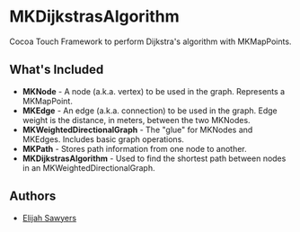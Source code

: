 # MKDijkstrasAlgorithm

Cocoa Touch Framework to perform Dijkstra's algorithm with MKMapPoints.

## What's Included

* **MKNode** - A node (a.k.a. vertex) to be used in the graph. Represents a MKMapPoint.
* **MKEdge** - An edge (a.k.a. connection) to be used in the graph. Edge weight is the distance, in meters, between the two MKNodes.
* **MKWeightedDirectionalGraph** - The "glue" for MKNodes and MKEdges. Includes basic graph operations.
* **MKPath** - Stores path information from one node to another.
* **MKDijkstrasAlgorithm** - Used to find the shortest path between nodes in an MKWeightedDirectionalGraph.

## Authors

* [Elijah Sawyers](https://github.com/elijahsawyers)
